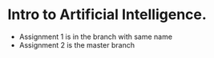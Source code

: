 # Intro to Artificial Intelligence. 
- Assignment 1 is in the branch with same name
- Assignment 2 is the master branch
